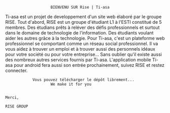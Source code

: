                         BIENVENU SUR Rise | Ti-asa

Ti-asa est un projet de developpement d'un site web  élaboré par le groupe RISE.
Tout d'abord, RISE est un groupe d'étudiant L1 à l'ESTI constitué de 5 membres. Des étudians prêts à reléver des défis professionnels et surtout dans le domaine de technologie de l'information. Des étudiants voulant aider les autres grâce à la technologie. 
        Pour Ti-asa, c'est un plateforme web professionnel se comportant comme un réseau social professionnel. Il va vous aidez à trouver un emploi et à trouver aussi des personnels idéaux pour votre société ou pour votre entreprise...
        Sans oublier qu'il existe aussi des nombreux autres services fournis par Ti-asa.
        L'application mobile Ti-asa pour android fera aussi son entrée prochainement, suivez RISE et restez connecter. 

                Vous pouvez télécharger le dépôt librement...
                        We make it for you

                                                                                                        Merci,
                                                                                                RISE GROUP
